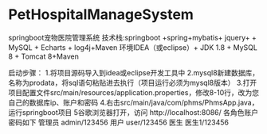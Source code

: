 # PetHospitalManageSystem
springboot宠物医院管理系统
技术栈:springboot +spring+mybatis+ jquery+ + MySQL + Echarts + log4j+Maven
环境IDEA（或eclipse）+ JDK 1.8 + MySQL 8 + Tomcat 8+Maven


启动步骤：
1.将项目源码导入到idea或eclipse开发工具中
2.mysql8新建数据库，名称为prodata，将sql语句粘贴进去执行（项目运行必须为mysql8版本）
3.打开项目配置文件src/main/resources/application.properties，修改8-10行，改为您自己的数据库ip、账户和密码
4.右击src/main/java/com/phms/PhmsApp.java，运行springboot项目
5谷歌浏览器打开，访问  http://localhost:8086/  各角色账户密码如下
管理员  admin/123456
用户     user/123456
医生     医生1/123456
